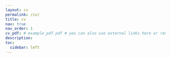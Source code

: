 ```yaml
---
layout: cv
permalink: /cv/
title: cv
nav: true
nav_order: 1
cv_pdf: # example_pdf.pdf # you can also use external links here or remove this line
description:
toc:
  sidebar: left
---
```

